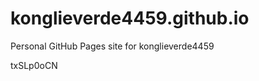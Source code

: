 # konglieverde4459.github.io
Personal GitHub Pages site for konglieverde4459























txSLp0oCN
